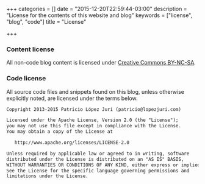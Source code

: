 +++
categories = []
date = "2015-12-20T22:59:44-03:00"
description = "License for the contents of this website and blog"
keywords = ["license", "blog", "code"]
title = "License"

+++

### Content license

All non-code blog content is licensed under [Creative Commons BY-NC-SA](http://creativecommons.org/licenses/by-nc-sa/3.0/).

### Code license

All source code files and snippets found on this blog, unless otherwise explicitly noted, are licensed under the terms below.

``` html
Copyright 2013-2015 Patricio López Juri (patricio@lopezjuri.com)

Licensed under the Apache License, Version 2.0 (the "License");
you may not use this file except in compliance with the License.
You may obtain a copy of the License at

   http://www.apache.org/licenses/LICENSE-2.0

Unless required by applicable law or agreed to in writing, software
distributed under the License is distributed on an "AS IS" BASIS,
WITHOUT WARRANTIES OR CONDITIONS OF ANY KIND, either express or implied.
See the License for the specific language governing permissions and
limitations under the License.
```
